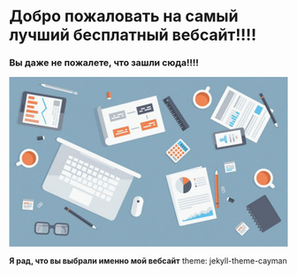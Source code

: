 # Добро пожаловать на самый лучший бесплатный вебсайт!!!!
### Вы даже не пожалете, что зашли сюда!!!!

![Website](Website.jpg)

**Я рад, что вы выбрали именно мой вебсайт**
theme: jekyll-theme-cayman

